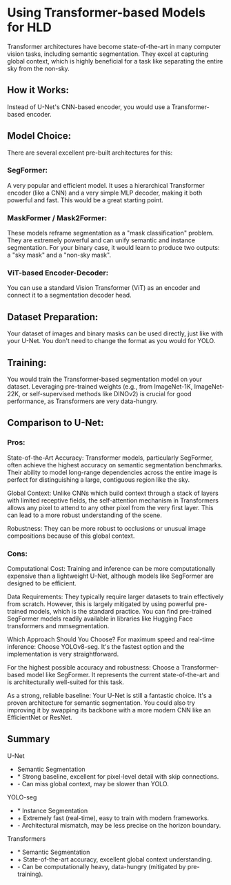 # Using Transformer-based Models for HLD
Transformer architectures have become state-of-the-art in many computer vision tasks, including semantic segmentation. They excel at capturing global context, which is highly beneficial for a task like separating the entire sky from the non-sky.

## How it Works:
Instead of U-Net's CNN-based encoder, you would use a Transformer-based encoder.

## Model Choice: 
There are several excellent pre-built architectures for this:

### SegFormer: 
A very popular and efficient model. It uses a hierarchical Transformer encoder (like a CNN) and a very simple MLP decoder, making it both powerful and fast. This would be a great starting point.

### MaskFormer / Mask2Former: 
These models reframe segmentation as a "mask classification" problem. They are extremely powerful and can unify semantic and instance segmentation. For your binary case, it would learn to produce two outputs: a "sky mask" and a "non-sky mask".

### ViT-based Encoder-Decoder:
You can use a standard Vision Transformer (ViT) as an encoder and connect it to a segmentation decoder head.

## Dataset Preparation: 
Your dataset of images and binary masks can be used directly, just like with your U-Net. You don't need to change the format as you would for YOLO.

## Training: 
You would train the Transformer-based segmentation model on your dataset. Leveraging pre-trained weights (e.g., from ImageNet-1K, ImageNet-22K, or self-supervised methods like DINOv2) is crucial for good performance, as Transformers are very data-hungry.

## Comparison to U-Net:
### Pros:

State-of-the-Art Accuracy: Transformer models, particularly SegFormer, often achieve the highest accuracy on semantic segmentation benchmarks. Their ability to model long-range dependencies across the entire image is perfect for distinguishing a large, contiguous region like the sky.

Global Context: Unlike CNNs which build context through a stack of layers with limited receptive fields, the self-attention mechanism in Transformers allows any pixel to attend to any other pixel from the very first layer. This can lead to a more robust understanding of the scene.

Robustness: They can be more robust to occlusions or unusual image compositions because of this global context.

### Cons:

Computational Cost: Training and inference can be more computationally expensive than a lightweight U-Net, although models like SegFormer are designed to be efficient.

Data Requirements: They typically require larger datasets to train effectively from scratch. However, this is largely mitigated by using powerful pre-trained models, which is the standard practice. You can find pre-trained SegFormer models readily available in libraries like Hugging Face transformers and mmsegmentation.

Which Approach Should You Choose?
For maximum speed and real-time inference: Choose YOLOv8-seg. It's the fastest option and the implementation is very straightforward.

For the highest possible accuracy and robustness: Choose a Transformer-based model like SegFormer. It represents the current state-of-the-art and is architecturally well-suited for this task.

As a strong, reliable baseline: Your U-Net is still a fantastic choice. It's a proven architecture for semantic segmentation. You could also try improving it by swapping its backbone with a more modern CNN like an EfficientNet or ResNet.

## Summary

U-Net
* Semantic Segmentation	
* \* Strong baseline, excellent for pixel-level detail with skip connections.	
* \- Can miss global context, may be slower than YOLO.

YOLO-seg	
* \* Instance Segmentation
* \+ Extremely fast (real-time), easy to train with modern frameworks.	
* \- Architectural mismatch, may be less precise on the horizon boundary.

Transformers	
* \* Semantic Segmentation	
* \+ State-of-the-art accuracy, excellent global context understanding.	
* \- Can be computationally heavy, data-hungry (mitigated by pre-training).
